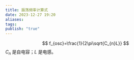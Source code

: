 ```yaml
---
title: 振荡频率计算式
date: 2023-12-27 19:20
aliases: 
tags: 
publish: "true"
---
```

$$
f_{osc}=\frac{1}{2\pi\sqrt{C_{n}L}}
$$
$C_n$ 是自电容；$L$ 是电感。